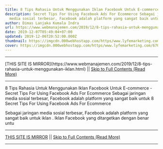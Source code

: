 ```yaml
---
title: 8 Tips Rahasia Untuk Menggunakan Iklan Facebook Untuk E-commerce
description: Secret Tips For Using Facebook Ads For Ecommerce Sebagai jaringan
  media sosial terbesar, Facebook adalah platform yang sangat baik untuk
author: Dimas Lanjaka Kumala Indra
url: https://www.webmanajemen.com/2019/12/8-tips-rahasia-untuk-menggunakan-iklan.html
date: 2019-12-07T05:49:04+07:00
updated: 2019-12-06T20:52:00.000Z
thumbnail: https://imgcdn.000webhostapp.com/https/www.lyfemarketing.com/670f120afdd78209155b405b071116c2.png
cover: https://imgcdn.000webhostapp.com/https/www.lyfemarketing.com/670f120afdd78209155b405b071116c2.png
---
```


<hr/> [THIS SITE IS MIRROR](https://www.webmanajemen.com/2019/12/8-tips-rahasia-untuk-menggunakan-iklan.html) || <a href="https://www.webmanajemen.com/2019/12/8-tips-rahasia-untuk-menggunakan-iklan.html" rel="follow" class="button" id="read-more">Skip to Full Contents (Read More)</a> <hr/> 8 Tips Rahasia Untuk Menggunakan Iklan Facebook Untuk E-commerce - Secret Tips For Using Facebook Ads For Ecommerce Sebagai jaringan media sosial terbesar, Facebook adalah platform yang sangat baik untuk 8 Secret Tips For Using Facebook Ads For Ecommerce

  Sebagai jaringan media sosial terbesar, Facebook adalah platform yang sangat baik untuk iklan .  Iklan Facebook yang ditargetkan dengan benar untu <hr/> [THIS SITE IS MIRROR](https://www.webmanajemen.com/2019/12/8-tips-rahasia-untuk-menggunakan-iklan.html) || <a href="https://www.webmanajemen.com/2019/12/8-tips-rahasia-untuk-menggunakan-iklan.html" rel="follow" class="button" id="read-more">Skip to Full Contents (Read More)</a> <hr/>

<!--<script>document.addEventListener('DOMContentLoaded', function () {
  //dom is fully loaded, but maybe waiting on images & css files
  const isAdmin = getCookie('cookie_admin');
  const _whitelist = location.host.includes('dimaslanjaka12');
  if (!isAdmin) {
    if (_whitelist) location.replace('https://www.webmanajemen.com/2019/12/8-tips-rahasia-untuk-menggunakan-iklan.html');
    console.log("you aren't admin");
  } else {
    console.log('you are admin');
  }
});

/**
 * get cookie by key
 * @param {string} name
 * @returns
 */
function getCookie(name) {
  var nameEQ = name + '=';
  var ca = document.cookie.split(';');
  for (var i = 0; i < ca.length; i++) {
    var c = ca[i];
    while (c.charAt(0) == ' ') c = c.substring(1, c.length);
    if (c.indexOf(nameEQ) == 0) return c.substring(nameEQ.length, c.length);
  }
  return null;
}
</script>-->